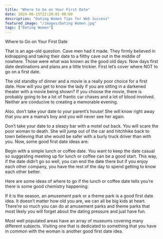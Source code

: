 ```yaml
---
title: "Where to Go on Your First Date"
date: 2024-06-15T22:20:01-08:00
description: "Dating Women Tips for Web Success"
featured_image: "/images/Dating Women.jpg"
tags: ["Dating Women"]
---
```


Where to Go on Your First Date


That is an age-old question. Cave men had it made. They firmly believed in kidnapping and taking their date to a filthy cave out in the middle of nowhere. Those were what was known as the good old days. Now days first date destinations and plans are a little trickier. First let’s cover where NOT to go on a first date.

The old standby of dinner and a movie is a really poor choice for a first date. How will you get to know the lady if you are sitting in a darkened theater with a movie being shown? If you choose the movie, there is probably going to be a lot of frantic car chases and a lot of blood involved. Neither are conducive to creating a memorable evening.

Also, don’t take your date to your parent’s house! She will know right away that you are a mama’s boy and you will never see her again.

Don’t take your date to a sleazy bar with a motel out back. You will scare the poor woman to death. She will jump out of the car and hitchhike back to town believing that she would be safer with a burly truck driver than with you. 
Now, some good first date ideas are:

Begin with a simple lunch or coffee date. You want to keep the date casual so suggesting meeting up for lunch or coffee can be a good start. This way, if the date didn’t go so well, you can end the date there but if you enjoy each other company, you have the rest of the day to spend getting to know each other better.

Here are some ideas of where to go if the lunch or coffee date tells you’re there is some good chemistry happening:

If it is the season, an amusement park or a theme park is a good first date idea. It doesn’t matter how old you are, we can all be big kids at heart. There’re so much you can do at amusement parks and theme parks that most likely you will forget about the dating pressure and just have fun.

Most well populated areas have an array of museums covering many different subjects. Visiting one that is dedicated to something that you have in common with the woman is another good first date idea.


